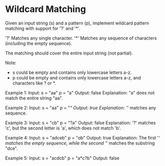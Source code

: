 # Wildcard Matching
Given an input string (s) and a pattern (p), implement wildcard pattern matching with support for '?' and '*'. 

'?' Matches any single character.
'*' Matches any sequence of characters (including the empty sequence).

The matching should cover the entire input string (not partial).

Note:
- s could be empty and contains only lowercase letters a-z.
- p could be empty and contains only lowercase letters a-z, and characters like ? or *.

Example 1:
Input:
s = "aa"
p = "a"
Output: false
Explanation: "a" does not match the entire string "aa".

Example 2:
Input:
s = "aa"
p = "*"
Output: true
Explanation: '*' matches any sequence.

Example 3:
Input:
s = "cb"
p = "?a"
Output: false
Explanation: '?' matches 'c', but the second letter is 'a', which does not match 'b'.

Example 4:
Input:
s = "adceb"
p = "*a*b"
Output: true
Explanation: The first '*' matches the empty sequence, while the second '*' matches the substring "dce".

Example 5:
Input:
s = "acdcb"
p = "a*c?b"
Output: false